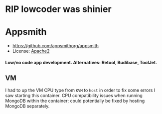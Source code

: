 # RIP lowcoder was shinier
# Appsmith
- https://github.com/appsmithorg/appsmith
- License: [Apache2](https://www.apache.org/licenses/LICENSE-2.0)

#### Low/no code app development. Alternatives: Retool, Budibase, ToolJet.

## VM
I had to up the VM CPU type from `KVM` to `host` in order to fix some errors I saw starting this container. CPU compatibility issues when running MongoDB within the container; could potentially be fixed by hosting MongoDB separately.
